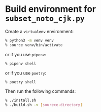 # Build environment for `subset_noto_cjk.py`

Create a `virtualenv` environment:
```sh
% python3 -m venv venv
% source venv/bin/activate
```
or if you use `pipenv`:
```sh
% pipenv shell
```
or if you use `poetry`:
```sh
% poetry shell
```

Then run the following commands:
```sh
% ./install.sh
% ./build.sh -v [sourece-directory]
```
